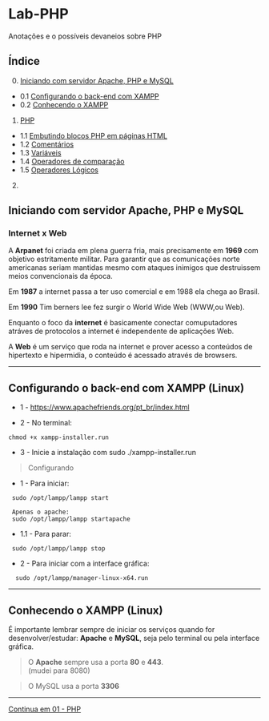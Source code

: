 # Lab-PHP
Anotações e o possíveis devaneios sobre PHP

## Índice

0. [Iniciando com servidor Apache, PHP e MySQL](#parte00)
  - 0.1 [Configurando o back-end com XAMPP](#parte00-1)
  - 0.2 [Conhecendo o XAMPP](#parte00-2)

1. [PHP](https://github.com/comicodarko/Lab-PHP/tree/master/01%20-%20PHP)
  - 1.1 [Embutindo blocos PHP em páginas HTML](https://github.com/comicodarko/Lab-PHP/tree/master/01%20-%20PHP#parte01-1) 
  - 1.2 [Comentários](https://github.com/comicodarko/Lab-PHP/tree/master/01%20-%20PHP#parte01-2)
  - 1.3 [Variáveis](https://github.com/comicodarko/Lab-PHP/tree/master/01%20-%20PHP#parte01-3)
  - 1.4 [Operadores de comparação](https://github.com/comicodarko/Lab-PHP/tree/master/01%20-%20PHP#parte01-4)
  - 1.5 [Operadores Lógicos](https://github.com/comicodarko/Lab-PHP/tree/master/01%20-%20PHP#parte01-5)

2. [](#parte02)


## <a name="parte00">Iniciando com servidor Apache, PHP e MySQL </a>

### Internet x Web

A **Arpanet** foi criada em plena guerra fria, mais precisamente em **1969** com objetivo estritamente militar. Para garantir que as comunicações norte americanas seriam mantidas mesmo com ataques inimigos que destruissem meios convencionais da época.

Em **1987** a internet passa a ter uso comercial e em 1988 ela chega ao Brasil.

Em **1990** Tim berners lee fez surgir o World Wide Web (WWW,ou Web).

Enquanto o foco da **internet** é basicamente conectar comuputadores atráves de protocolos a internet é independente de aplicações Web.

A **Web** é um serviço que roda na internet e prover acesso a conteúdos de hipertexto e hipermidia, o conteúdo é acessado através de browsers.

****
## <a name="parte00-1">Configurando o back-end com XAMPP (Linux)</a>

- 1 - https://www.apachefriends.org/pt_br/index.html

- 2 - No terminal: 
```console
chmod +x xampp-installer.run
```
- 3 - Inicie a instalação com sudo ./xampp-installer.run

> Configurando

- 1 - Para iniciar:
```console
 sudo /opt/lampp/lampp start
 
 Apenas o apache:
 sudo /opt/lampp/lampp startapache

```

- 1.1 - Para parar:
```console
 sudo /opt/lampp/lampp stop
```


- 2 - Para iniciar com a interface gráfica:
```console
  sudo /opt/lampp/manager-linux-x64.run
```
****

## <a name="parte00-2">Conhecendo o XAMPP (Linux) </a>
É importante lembrar sempre de iniciar os serviços quando for desenvolver/estudar: **Apache** e **MySQL**, seja pelo terminal ou pela interface gráfica.

>O **Apache** sempre usa a porta **80** e **443**.  
(mudei para 8080)

>O MySQL usa a porta **3306**

****

[Continua em 01 - PHP](https://github.com/comicodarko/Lab-PHP/tree/master/01%20-%20PHP)